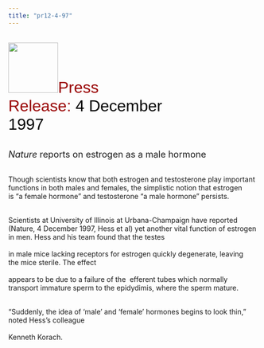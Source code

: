 ```yaml
---
title: "pr12-4-97"
---
```


<br><IMG SRC="/img/logo100.gif" HEIGHT="101" WIDTH="100" /><FONT FACE="Arial,Helvetica"><FONT SIZE="+3"><FONT COLOR="#990000">Press<br>Release: </FONT><FONT COLOR="#000000">4 December</FONT><FONT COLOR="#990000"><br></FONT><FONT COLOR="#000000">1997</FONT></FONT></FONT><br><br>

<FONT SIZE="+1"><I>Nature</I> reports on estrogen as a male hormone</FONT><br><br>

Though scientists know that both estrogen and testosterone play important<br>functions in both males and females, the simplistic notion that estrogen<br>is &#8220;a female hormone&#8221; and testosterone &#8220;a male hormone&#8221; persists.<br><br>

Scientists at University of Illinois at Urbana-Champaign have reported<br>(Nature, 4 December 1997, Hess et al) yet another vital function of estrogen<br>in men. Hess and his team found that the testes<br>  
in male mice lacking receptors for estrogen quickly degenerate, leaving<br>the mice sterile. The effect<br>  
appears to be due to a failure of the&nbsp; efferent tubes which normally<br>transport immature sperm to the epidydimis, where the sperm mature.<br><br>

&#8220;Suddenly, the idea of &#8216;male&#8217; and &#8216;female&#8217; hormones begins to look thin,&#8221;<br>noted Hess&#8217;s colleague<br>  
Kenneth Korach.<br>  
&nbsp;<br>  
&nbsp;<br>  
&nbsp;<br>